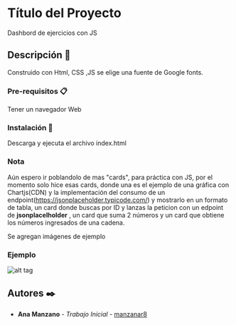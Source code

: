 # Título del Proyecto

Dashbord de ejercicios con JS

## Descripción 🚀

Construido con Html, CSS ,JS se elige una fuente de Google fonts.

### Pre-requisitos 📋

Tener un navegador Web

### Instalación 🔧

Descarga y ejecuta el archivo index.html

### Nota

Aún espero ir poblandolo de mas "cards", para práctica con JS, por el momento solo hice esas cards, donde una es el ejemplo de una gráfica con Chartjs(CDN) y la implementación del consumo de un endpoint(https://jsonplaceholder.typicode.com/) y mostrarlo en un formato de tabla, un card donde buscas por ID y lanzas la peticion con un edpoint de **jsonplacelholder** , un card que suma 2 números y un card que obtiene los números ingresados de una cadena.

Se agregan imágenes de ejemplo

### Ejemplo 

![alt tag](https://github.com/manzanar8/Proyectos_Basicos/blob/main/Proyectos/pageError/notFound_full.png?raw=true) 


## Autores ✒️

* **Ana Manzano** - *Trabajo Inicial* - [manzanar8](https://github.com/manzanar8)





